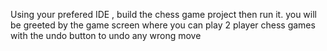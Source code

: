 Using your prefered IDE , build the chess game project then run it.
you will be greeted by the game screen where you can play 2 player chess games with the undo button to undo any wrong move
